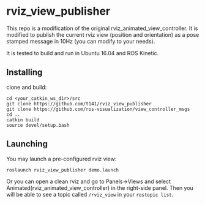 rviz_view_publisher
===========================
This repo is a modification of the original rviz_animated_view_controller. It is modified to publish the current rviz view (position and orientation) as a pose stamped message in 10Hz (you can modify to your needs).

It is tested to build and run in Ubuntu 16.04 and ROS Kinetic.

Installing
---------------------------
clone and build:
```
cd <your_catkin_ws_dir>/src
git clone https://github.com/t141/rviz_view_publisher
git clone https://github.com/ros-visualization/view_controller_msgs
cd ..
catkin build
source devel/setup.bash
```

Launching
---------------------------

You may launch a pre-configured rviz view:
```
roslaunch rviz_view_publisher demo.launch
```
Or you can open a clean rviz and go to Panels->Views and select Animated(rviz_animated_view_controller) in the right-side panel. Then you will be able to see a topic called `/rviz_view` in your `rostopic list`.